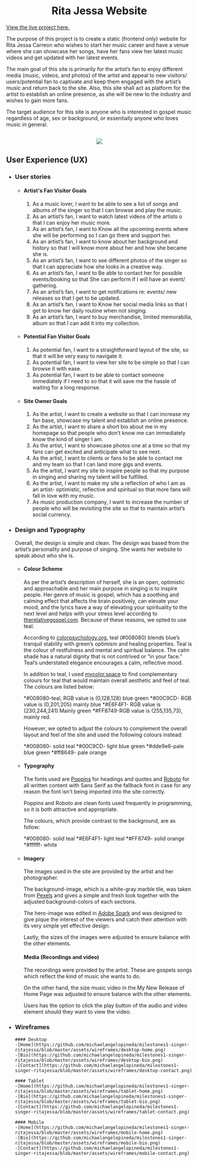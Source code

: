 <h1 align="center">Rita Jessa Website</h1>

[View the live project here.](https://codeinstitute.net)

The purpose of this project is to create a static (frontend only) website for Rita Jessa Carreon who wishes to start her music career and have a venue where she can showcase her songs, have her fans view her latest music videos and get updated with her latest events.

The main goal of this site is primarily for the artist’s fan to enjoy different media (music, videos, and photos) of the artist and appeal to new visitors/ users/potential fan to captivate and keep them engaged with the artist’s music and return back to the site. Also, this site shall act as platform for the artist to establish an online presence, as she will be new to the industry and wishes to gain more fans.

The target audience for this site is anyone who is interested in gospel music regardless of age, sex or background, or essentially anyone who loves music in general.


<h2 align="center"><img src="https://i.ibb.co/TYvTXz1/Example-CI.png"></h2>

## User Experience (UX)

-   ### User stories

    -   #### Artist's Fan Visitor Goals

        1.	As a music lover, I want to be able to see a list of songs and albums of the singer so that I can browse and play the music.
        2.	As an artist’s fan, I want to watch latest videos of the artists o that I can enjoy her music more.
        3.	As an artist’s fan, I want to Know all the upcoming events where she will be performing so I can go there and support her.
        4.	As an artist’s fan, I want to know about her background and history so that I will know more about her and how she became she is.
        5.	As an artist’s fan, I want to see different photos of the singer so that I can appreciate how she looks in a creative way.
        6.	As an artist’s fan, I want to Be able to contact her for possible events/booking so that She can perform if I will have an event/ gathering.
        7.	As an artist’s fan, I want to get notifications re: events/ new releases so that I get to be updated.
        8.	As an artist’s fan, I want to Know her social media links so that I get to know her daily routine when not singing.
        9.	As an artist’s fan, I want to buy merchandise, limited memorabilia, album so that I can add it into my collection.


    -   #### Potential Fan Visitor Goals

        1.	As potential fan, I want to a straightforward layout of the site, so that it will be very easy to navigate it.
        2.	As potential fan, I want to view her site to be simple so that I can browse it with ease.
        3.	As potential fan, I want to be able to contact someone immediately if I need to so that it will save me the hassle of waiting for a long response.


    -   #### Site Owner Goals
        1.	As the artist, I want to create a website so that I can increase my fan base, showcase my talent and establish an online presence.
        2.	As the artist, I want to share a short bio about me in my homepage so that people who don’t know me can immediately know the kind of singer I am.
        3.	As the artist, I want to showcase photos one at a time so that my fans can get excited and anticipate what to see next.
        4.	As the artist, I want to clients or fans to be able to contact me and my team so that I can land more gigs and events.
        5.	As the artist, I want my site to inspire people so that my purpose in singing and sharing my talent will be fulfilled.
        6.	As the artist, I want to make my site a reflection of who I am as an artist- optimistic, reflective and spiritual so that more fans will fall in love with my music.
        7.	As music production company, I want to increase the number of people who will be revisiting the site so that to maintain artist’s social currency.


-   ### Design and Typography

    Overall, the design is simple and clean. The design was based from the artist’s personality and purpose of singing. She wants her website to speak about who she is.

    -   #### Colour Scheme
        As per the artist’s description of herself, she is an open, optimistic and approachable and her main purpose in singing is to inspire people. Her genre of music is gospel, which has a soothing and calming effect that affects the brain positively, can elevate your mood, and the lyrics have a way of elevating your spirituality to the next level and helps with your stress level according to [therelativegospel.com](https://tinyurl.com/fhsxnsra). Because of these reasons, we opted to use teal.

        According to [colorpsychology.org](https://tinyurl.com/aahy3z4w), teal (#008080) blends blue’s tranquil stability with green’s optimism and healing properties. Teal is the colour of restfulness and mental and spiritual balance. The calm shade has a natural dignity that is not contrived or “in your face.” Teal’s understated elegance encourages a calm, reflective mood.

        In addition to teal, I used [mycolor.space](https://mycolor.space/?hex=%23008080&sub=1) to find complementary colours for teal that would maintain overall aesthetic and feel of teal. The colours are listed below:

        *#008080-teal, RGB value is (0,128,128) blue green
        *#00C9CD- RGB value is (0,201,205) mainly blue
        *#E6F4F1- RGB value is (230,244,241) Mainly green
        *#FF8749-RGB value is (255,135,73), mainly red.

        However, we opted to adjust the colours to complement the overall layout and feel of the site and used the following colours instead: 

        *#008080- solid teal
        *#00C9CD- light blue green
        *#dde9e6-pale blue green
        *#ff8649- pale orange
                
    -   #### Typography
  
        The fonts used are [Poppins](https://fonts.google.com/specimen/Poppins?category=Sans+Serif&preview.text=MY%20MUSIC%20l%20MY%20VIDEO%20l%20MY%20PHOTOS&preview.text_type=custom&preview.size=29&sort=popularity&preview.layout=row#standard-styles) for headings and quotes and [Roboto](https://fonts.google.com/specimen/Roboto?category=Sans+Serif&preview.text=MY%20MUSIC%20l%20MY%20VIDEO%20l%20MY%20PHOTOS&preview.text_type=custom&preview.size=29&sort=popularity&preview.layout=row&query=robot) for all written content with Sans Serif as the fallback font in case for any reason the font isn't being imported into the site correctly.

        Poppins and Roboto are clean fonts used frequently in programming, so it is both attractive and appropriate.

        The colours, which provide contrast to the background, are as follow:

        *#008080- solid teal
        *#E6F4F1- light teal
        *#FF8749- solid orange
        *#ffffff- white

    -   #### Imagery
        
        The images used in the site are provided by the artist and her photographer. 
        
        The background-image, which is a white-gray marble tile, was taken from [Pexels](https://www.pexels.com/) and gives a simple and fresh look together with the adjusted background-colors of each sections. 
        
        The hero-image was edited in [Adobe Spark](https://spark.adobe.com/sp/design/post/urn:aaid:sc:AP:fdef19ec-0d82-4ef5-9522-01c05cf49f31?_branch_match_id=922094833261166892) and was designed to give pique the interest of the viewers and catch their attention with its very simple yet effective design.

        Lastly, the sizes of the images were adjusted to ensure balance with the other elements.

        #### Media (Recordings and video)

        The recordings were provided by the artist. These are gospels songs which reflect the kind of music she wants to do.

        On the other hand, the size music video in the My New Release of Home Page was adjusted to ensure balance with the other elements.
        
        Users has the option to click the play button of the audio and video element should they want to view the video.

-   ### Wireframes

        #### Desktop
        -[Home](https://github.com/michaelangelopineda/milestones1-singer-ritajessa/blob/master/assets/wireframes/desktop-home.png)
        -[Bio](https://github.com/michaelangelopineda/milestones1-singer-ritajessa/blob/master/assets/wireframes/desktop-bio.png)
        -[Contact](https://github.com/michaelangelopineda/milestones1-singer-ritajessa/blob/master/assets/wireframes/desktop-contact.png)

        #### Tablet
        -[Home](https://github.com/michaelangelopineda/milestones1-singer-ritajessa/blob/master/assets/wireframes/tablet-home.png)
        -[Bio](https://github.com/michaelangelopineda/milestones1-singer-ritajessa/blob/master/assets/wireframes/tablet-bio.png)
        -[Contact](https://github.com/michaelangelopineda/milestones1-singer-ritajessa/blob/master/assets/wireframes/tablet-contact.png)

        #### Mobile
        -[Home](https://github.com/michaelangelopineda/milestones1-singer-ritajessa/blob/master/assets/wireframes/mobile-home.png)
        -[Bio](https://github.com/michaelangelopineda/milestones1-singer-ritajessa/blob/master/assets/wireframes/mobile-bio.png)
        -[Contact](https://github.com/michaelangelopineda/milestones1-singer-ritajessa/blob/master/assets/wireframes/mobile-contact.png)